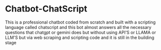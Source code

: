 # Chatbot-ChatScript
This is a professional chatbot coded from scratch and built with a scripting language called chatscript and this bot almost answers all the necessary questions that chatgpt or gemini does but without using API'S or LLAMA or LLM'S but via web scraping and scripting code and it is still in the building stage 
